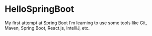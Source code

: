 # HelloSpringBoot
My first attempt at Spring Boot
I'm learning to use some tools like Git, Maven, Spring Boot, React.js, IntelliJ, etc.
